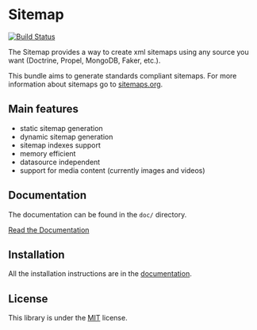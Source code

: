 Sitemap 
=======

[![Build Status](https://travis-ci.com/CamelotProject/Sitemap.png?branch=master)](https://travis-ci.com/CamelotProject/Sitemap)

The Sitemap provides a way to create xml sitemaps using any source
you want (Doctrine, Propel, MongoDB, Faker, etc.).

This bundle aims to generate standards compliant sitemaps. For more information
about sitemaps go to [sitemaps.org](http://www.sitemaps.org/).


Main features
-------------

  * static sitemap generation
  * dynamic sitemap generation
  * sitemap indexes support
  * memory efficient
  * datasource independent
  * support for media content (currently images and videos)

Documentation
-------------

The documentation can be found in the `doc/` directory.

[Read the Documentation](https://github.com/CamelotProject/Sitemap/blob/master/doc/index.md)

Installation
------------

All the installation instructions are in the [documentation](https://github.com/CamelotProject/Sitemap/blob/master/doc/installation.md).

License
-------

This library is under the [MIT](https://github.com/CamelotProject/Sitemap/blob/master/LICENSE) license.
